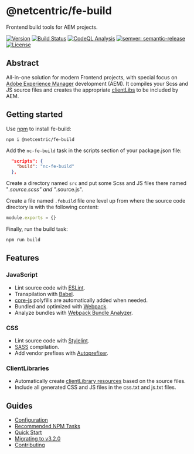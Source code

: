 # @netcentric/fe-build

Frontend build tools for AEM projects.

[![Version](https://img.shields.io/npm/v/@netcentric/fe-build.svg)](https://npmjs.org/package/@netcentric/fe-build)
[![Build Status](https://github.com/netcentric/fe-build/workflows/CI/badge.svg?branch=main)](https://github.com/netcentric/fe-build/actions)
[![CodeQL Analysis](https://github.com/netcentric/fe-build/workflows/CodeQL/badge.svg?branch=main)](https://github.com/netcentric/fe-build/actions)
[![semver: semantic-release](https://img.shields.io/badge/semver-semantic--release-blue.svg)](https://github.com/semantic-release/semantic-release)
[![License](https://img.shields.io/badge/License-Apache%202.0-blue.svg)](https://opensource.org/licenses/Apache-2.0)

## Abstract
All-in-one solution for modern Frontend projects, with special focus on [Adobe Experience Manager](https://business.adobe.com/products/experience-manager/adobe-experience-manager.html) development (AEM). It compiles your Scss and JS source files and creates the appropriate [clientLibs](https://experienceleague.adobe.com/docs/experience-manager-65/developing/introduction/clientlibs.html?lang=en) to be included by AEM.

## Getting started
Use [npm](https://docs.npmjs.com/about-npm/) to install fe-build:
```
npm i @netcentric/fe-build
```

Add the `nc-fe-build` task in the scripts section of your package.json file:
```json
  "scripts": {
    "build": "nc-fe-build"
  },
```

Create a directory named `src` and put some Scss and JS files there named "*.source.scss" and "*.source.js".

Create a file named `.febuild` file one level up from where the source code directory is with the following content:
```javascript
module.exports = {}
```

Finally, run the build task:
```bash
npm run build
```

## Features
### JavaScript

- Lint source code with [ESLint](https://eslint.org/).
- Transpilation with [Babel](https://babeljs.io/).
- [core-js](https://github.com/zloirock/core-js) polyfills are automatically added when needed.
- Bundled and optimized with [Webpack](https://webpack.js.org/).
- Analyze bundles with [Webpack Bundle Analyzer](https://www.npmjs.com/package/webpack-bundle-analyzer).

### CSS

- Lint source code with [Stylelint](https://stylelint.io/).
- [SASS](https://sass-lang.com/) compilation.
- Add vendor prefixes with [Autoprefixer](https://github.com/postcss/autoprefixer).

### ClientLibraries

- Automatically create [clientLibrary resources](https://experienceleague.adobe.com/docs/experience-manager-65/developing/introduction/clientlibs.html?lang=en) based on the source files.
- Include all generated CSS and JS files in the css.txt and js.txt files.

## Guides

+ [Configuration](./docs/configuration.md)
+ [Recommended NPM Tasks](./docs/tasks.md)
+ [Quick Start](./docs/quick_start.md)
+ [Migrating to v3.2.0](./docs/migration.md)
+ [Contributing](./docs/CONTRIBUTING.md)

